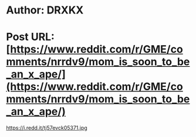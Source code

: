 # Author: DRXKX
# Post URL: [https://www.reddit.com/r/GME/comments/nrrdv9/mom_is_soon_to_be_an_x_ape/](https://www.reddit.com/r/GME/comments/nrrdv9/mom_is_soon_to_be_an_x_ape/)


https://i.redd.it/tj57evck05371.jpg